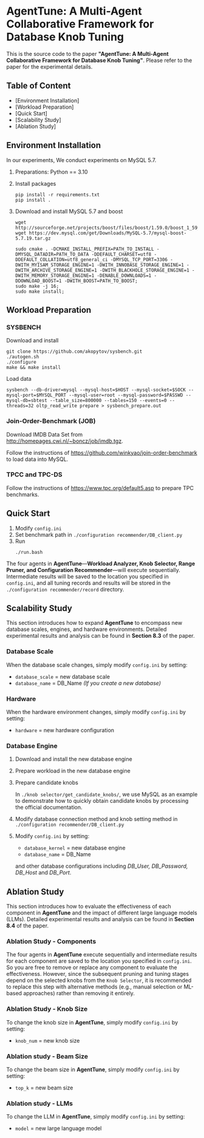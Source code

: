 # AgentTune: A Multi-Agent Collaborative Framework for Database Knob Tuning

This is the source code to the paper **"AgentTune: A Multi-Agent Collaborative Framework for Database Knob Tuning"**. Please refer to the paper for the experimental details.

## Table of Content
* [Environment Installation]
* [Workload Preparation]
* [Quick Start]
* [Scalability Study]
* [Ablation Study]

## Environment Installation

In our experiments,  We conduct experiments on MySQL 5.7.

1. Preparations: Python == 3.10

2. Install packages

   ```shell
   pip install -r requirements.txt
   pip install .
   ```

3. Download and install MySQL 5.7 and boost

   ```shell
   wget http://sourceforge.net/projects/boost/files/boost/1.59.0/boost_1_59_0.tar.gz
   wget https://dev.mysql.com/get/Downloads/MySQL-5.7/mysql-boost-5.7.19.tar.gz
   
   sudo cmake . -DCMAKE_INSTALL_PREFIX=PATH_TO_INSTALL -DMYSQL_DATADIR=PATH_TO_DATA -DDEFAULT_CHARSET=utf8 -DDEFAULT_COLLATION=utf8_general_ci -DMYSQL_TCP_PORT=3306 -DWITH_MYISAM_STORAGE_ENGINE=1 -DWITH_INNOBASE_STORAGE_ENGINE=1 -DWITH_ARCHIVE_STORAGE_ENGINE=1 -DWITH_BLACKHOLE_STORAGE_ENGINE=1 -DWITH_MEMORY_STORAGE_ENGINE=1 -DENABLE_DOWNLOADS=1 -DDOWNLOAD_BOOST=1 -DWITH_BOOST=PATH_TO_BOOST;
   sudo make -j 16;
   sudo make install;
   ```



## Workload Preparation 

### SYSBENCH

Download and install

   ```shell
   git clone https://github.com/akopytov/sysbench.git
   ./autogen.sh
   ./configure
   make && make install
   ```

Load data

   ```shell
   sysbench --db-driver=mysql --mysql-host=$HOST --mysql-socket=$SOCK --mysql-port=$MYSQL_PORT --mysql-user=root --mysql-password=$PASSWD --mysql-db=sbtest --table_size=800000 --tables=150 --events=0 --threads=32 oltp_read_write prepare > sysbench_prepare.out
   ```

### Join-Order-Benchmark (JOB)

Download IMDB Data Set from http://homepages.cwi.nl/~boncz/job/imdb.tgz.

Follow the instructions of https://github.com/winkyao/join-order-benchmark to load data into MySQL.

### TPCC and TPC-DS
Follow the instructions of https://www.tpc.org/default5.asp to prepare TPC benchmarks.



## Quick Start

1. Modify `config.ini`
2. Set benchmark path in `./configuration recommender/DB_client.py`
3. Run
   ```shell
   ./run.bash
   ```

The four agents in **AgentTune**—**Workload Analyzer, Knob Selector, Range Pruner, and Configuration Recommender**—will execute sequentially. Intermediate results will be saved to the location you specified in `config.ini`, and all tuning records and results will be stored in the `./configuration recommender/record` directory.

## Scalability Study
This section introduces how to expand **AgentTune** to encompass new database scales, engines, and hardware environments. Detailed experimental results and analysis can be found in **Section 8.3** of the paper.
### Database Scale
When the database scale changes, simply modify `config.ini` by setting:
- `database_scale` = new database scale
- `database_name` = DB_Name *(If you create a new database)*

### Hardware
When the hardware environment changes, simply modify `config.ini` by setting:
- `hardware` = new hardware configuration

### Database Engine
1. Download and install the new database engine
2. Prepare workload in the new database engine
3. Prepare candidate knobs

   In `./knob selector/get_candidate_knobs/`, we use MySQL as an example to demonstrate how to quickly obtain candidate knobs by processing the official documentation.
4. Modify database connection method and knob setting method in `./configuration recommender/DB_client.py`
5. Modify `config.ini` by setting:
   - `database_kernel` = new database engine
   - `database_name` = DB_Name

   and other database configurations including *DB_User, DB_Password, DB_Host* and *DB_Port*.

## Ablation Study
This section introduces how to evaluate the effectiveness of each component in **AgentTune** and the impact of different large language models (LLMs). Detailed experimental results and analysis can be found in **Section 8.4** of the paper.
### Ablation Study - Components
The four agents in **AgentTune** execute sequentially and intermediate results for each component are saved to the location you specified in `config.ini`. So you are free to remove or replace any component to evaluate the effectiveness. However, since the subsequent pruning and tuning stages depend on the selected knobs from the `Knob Selector`, it is recommended to replace this step with alternative methods (e.g., manual selection or ML-based approaches) rather than removing it entirely.

### Ablation Study - Knob Size
To change the knob size in **AgentTune**, simply modify `config.ini` by setting:
- `knob_num` = new knob size

### Ablation study - Beam Size
To change the beam size in **AgentTune**, simply modify `config.ini` by setting:
- `top_k` = new beam size

### Ablation study - LLMs
To change the LLM in **AgentTune**, simply modify `config.ini` by setting:
- `model` = new large language model